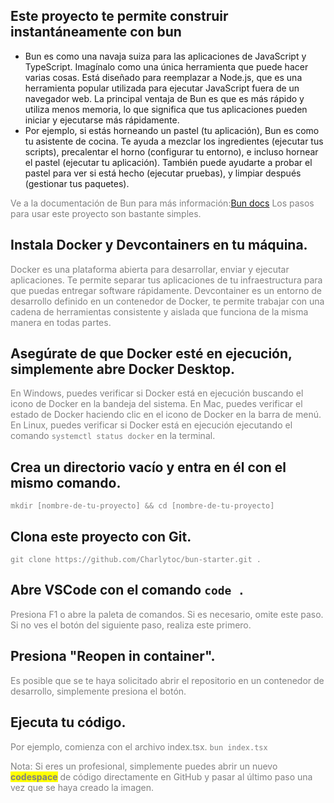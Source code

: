 ## Este proyecto te permite construir instantáneamente con bun
- Bun es como una navaja suiza para las aplicaciones de JavaScript y TypeScript. Imagínalo como una única herramienta que puede hacer varias cosas. Está diseñado para reemplazar a Node.js, que es una herramienta popular utilizada para ejecutar JavaScript fuera de un navegador web. La principal ventaja de Bun es que es más rápido y utiliza menos memoria, lo que significa que tus aplicaciones pueden iniciar y ejecutarse más rápidamente.
- Por ejemplo, si estás horneando un pastel (tu aplicación), Bun es como tu asistente de cocina. Te ayuda a mezclar los ingredientes (ejecutar tus scripts), precalentar el horno (configurar tu entorno), e incluso hornear el pastel (ejecutar tu aplicación). También puede ayudarte a probar el pastel para ver si está hecho (ejecutar pruebas), y limpiar después (gestionar tus paquetes).

Ve a la documentación de Bun para más información:[Bun docs](https://bun.sh/docs)
Los pasos para usar este proyecto son bastante simples.


## Instala Docker y Devcontainers en tu máquina.
Docker es una plataforma abierta para desarrollar, enviar y ejecutar aplicaciones. Te permite separar tus aplicaciones de tu infraestructura para que puedas entregar software rápidamente. Devcontainer es un entorno de desarrollo definido en un contenedor de Docker, te permite trabajar con una cadena de herramientas consistente y aislada que funciona de la misma manera en todas partes.

## Asegúrate de que Docker esté en ejecución, simplemente abre Docker Desktop.
En Windows, puedes verificar si Docker está en ejecución buscando el icono de Docker en la bandeja del sistema. En Mac, puedes verificar el estado de Docker haciendo clic en el icono de Docker en la barra de menú. En Linux, puedes verificar si Docker está en ejecución ejecutando el comando `systemctl status docker` en la terminal.


## Crea un directorio vacío y entra en él con el mismo comando.
`mkdir [nombre-de-tu-proyecto] && cd [nombre-de-tu-proyecto]`

## Clona este proyecto con Git.
`git clone https://github.com/Charlytoc/bun-starter.git .`


## Abre VSCode con el comando `code .`
Presiona F1 o abre la paleta de comandos.
Si es necesario, omite este paso. Si no ves el botón del siguiente paso, realiza este primero.

## Presiona "Reopen in container".
Es posible que se te haya solicitado abrir el repositorio en un contenedor de desarrollo, simplemente presiona el botón.


## Ejecuta tu código.
Por ejemplo, comienza con el archivo index.tsx.
`bun index.tsx`

Nota: Si eres un profesional, simplemente puedes abrir un nuevo **codespace** de código directamente en GitHub y pasar al último paso una vez que se haya creado la imagen.


<!-- Styles for the documentation -->
<style>
h1 {
    color:aliceblue;
}
p {
    color: gray;
}
b,strong {
    background-color: yellow;
}
</style>

